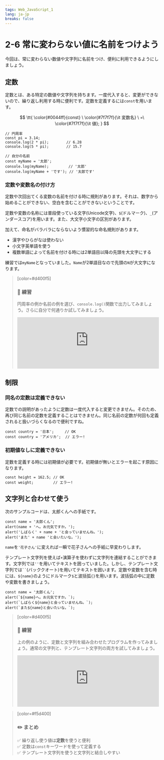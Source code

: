 ```yaml
---
tags: Web_JavaScript_1
lang: ja-jp
breaks: false
---
```


<style>
iframe{
  border: none;
  width: 100%;
  min-height: 12em;
}
.mathjax > .MJXc-display {
    background: #eee;
    border-radius: 8px;
    box-shadow: #eee 0 -6px, #eee 0 6px;
}
</style>

# 2-6 常に変わらない値に名前をつけよう

今回は、常に変わらない数値や文字列に名前をつけ、便利に利用できるようにしましょう。

## 定数

定数とは、ある特定の数値や文字列を持ちます。一度代入すると、変更ができないので、繰り返し利用する時に便利です。定数を定義するには`const`を用います。

<!-- 繰り返し使う値などに便利 -->

$$
\tt{
    \color{#0044ff}{const}
    \ 
    \color{#7f7f7f}{\it 変数名}
    \ =\ 
    \color{#7f7f7f}{\it 値};
}
$$

```javascript=
// 円周率
const pi = 3.14;
console.log(2 * pi);        // 6.28
console.log(5 * pi);        // 15.7

// 自分の名前
const myName = '太郎';
console.log(myName);         // '太郎'
console.log(myName + 'です'); // '太郎です'
```


### 定数や変数名の付け方
定数や次回出てくる変数の名前を付ける時に規則があります。それは、数字から始めることができない、空白を含むことができないということです。

定数や変数の名称には普段使っている文字(Unicode文字)、`$`(ドルマーク)、`_`(アンダースコア)を用います。また、大文字小文字の区別があります。

加えて、命名がバラバラにならないよう慣習的な命名規則があります。

 - 漢字やひらがなは使わない
 - 小文字英単語を使う
 - 複数単語によって名前を付ける時には2単語目以降の先頭を大文字にする

練習では`myName`となっていました。`Name`が2単語目なので先頭の`N`が大文字になります。
<!--
規則
- 数字から開始できない
- 空白を含められない

慣習
- 漢字やひらがなは使わない
- 小文字英単語
- 2単語目からは先頭を大文字 (camelCase)
(https://qiita.com/yimajo/items/a3fac0026c07ec538fc2)
-->

> [color=#d400f5]
> 
> ### :rocket: **練習**
> 
> 円周率の例か名前の例を選び、`console.log()`関数で出力してみましょう。さらに自分で何通りか試してみましょう。
> 
> <iframe src="https://uec-programming.github.io/basic_training/web-sample/editor.html?code=// 定数を定義\nconst     =    ;\n// 出力\nconsole.log(     );"></iframe>
> 

## 制限

### 同名の定数は定義できない
定数での説明があったように定数は一度代入すると変更できません。そのため、再び同じ名前の定数を定義することはできません。同じ名前の定数が何回も定義されると扱いづらくなるので便利ですね。
<!--
同じ名前の定数が複数回定義されると非常に扱いづらいです。
ありがたやー
-->

```javascript=
const country = '日本';     // OK
const country = 'アメリカ';  // エラー!
```

### 初期値なしに定義できない
定数を定義する時には初期値が必要です。初期値が無いとエラーを起こす原因になります。
<!-- 
一度定義したら変えられない、つまり値なしで定義不可！ ありがたやー
-->

```javascript=
const height = 162.5; // OK
const weight;         // エラー!
```



## 文字列と合わせて使う

次のサンプルコードは、太郎くんへの手紙です。

```javascript=
const name = '太郎くん';
alert(name + 'へ。お元気ですか。');
alert('しばらく' + name + 'と会っていませんね。');
alert('また' + name 'と会いたいな。');
```

`name`を`'花子さん'`に変えれば一瞬で花子さんへの手紙に早変わりします。

テンプレート文字列を使えば`+`演算子を使わずに文字列を連結することができます。文字列では`''`を用いてテキストを囲っていました。しかし、テンプレート文字列では``` `` ```(バッククオート)を用いてテキストを囲います。定数や変数を含む時には、`${name}`のようにドルマーク`$`と波括弧`{}`を用います。波括弧の中に定数や変数を書きましょう。

```javascript=
const name = '太郎くん';
alert(`${name}へ。お元気ですか。`);
alert(`しばらく${name}と会っていませんね。`);
alert(`また${name}と会いたいな。`);
```

> [color=#d400f5]
> 
> ### :rocket: **練習**
> 
> 上の例のように、定数と文字列を組み合わせたプログラムを作ってみましょう。通常の文字列と、テンプレート文字列の両方を試してみましょう。
> 
> <iframe src="https://uec-programming.github.io/basic_training/web-sample/editor.html?code=// 定数を定義\n\n// 出力\n"></iframe>
> 

> [color=#f5d400]
> ### :pencil2: **まとめ**
> 
> :white_check_mark: 繰り返し使う値は**定数**を使うと便利  
> :white_check_mark: 定数は`const`キーワードを使って定義する  
> :white_check_mark: テンプレート文字列を使うと文字列と結合しやすい
